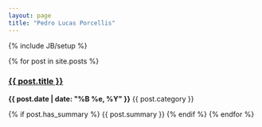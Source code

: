 ```yaml
---
layout: page
title: "Pedro Lucas Porcellis"
---
```

{% include JB/setup %}

{% for post in site.posts %}  

<h3><a href="{{ post.url }}">{{ post.title }}</a></h3>
<p><strong>{{ post.date | date: "%B %e, %Y" }}</strong> {{ post.category }} <a href="http://pedrolucasp.github.com{{ post.url }}"></a></p> 
{% if post.has_summary %}
{{ post.summary }}
{% endif %}  
{% endfor %}  